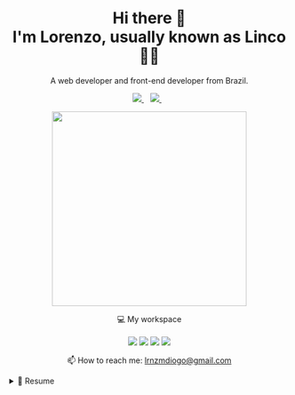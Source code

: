 

<h1 align='center'>
  Hi there 👋 
  <br>
  I'm Lorenzo, usually known as Linco 👨‍💻
</h1>

<p align='center'>
  A web developer and front-end developer from Brazil.
</p>



<p align='center'>
  
  <a href="https://www.linkedin.com/in/lorenzomdiogo/">
    <img src="https://img.shields.io/badge/linkedin-%230077B5.svg?&style=for-the-badge&logo=linkedin&logoColor=white" />
  </a>&nbsp;&nbsp;
  <a href="https://instagram.com/lincoroffimas">
    <img src="https://img.shields.io/badge/instagram-%23E4405F.svg?&style=for-the-badge&logo=instagram&logoColor=white" />        
  </a>&nbsp;&nbsp;
  
</p>

<p align='center'>
  <a href="#"><img src="https://github-readme-stats.vercel.app/api?username=lorenzoaslinco&show_icons=true&count_private=true&theme=dark" width="350"></a>
</p>

<p align='center'>
  💻 My workspace<br/><br/>
  <img src="https://img.shields.io/badge/windows-%230078D6.svg?&style=for-the-badge&logo=windows&logoColor=white" />
  <img src="https://img.shields.io/badge/intel-core%20i5%2010th-%230071C5.svg?&style=for-the-badge&logo=intel&logoColor=white" />
  <img src="https://img.shields.io/badge/RAM-16GB-%230071C5.svg?&style=for-the-badge&logoColor=white" />
  <img src="https://img.shields.io/badge/nvidia-gtx%201650-%2376B900.svg?&style=for-the-badge&logo=nvidia&logoColor=white" />
</p>

<p align='center'>
  📫 How to reach me: <a href='mailto:lrnzmdiogo@gmail.com'>lrnzmdiogo@gmail.com</a>
</p>

<details>
  <summary>📃 Resume</summary>


## Education

- 📖 **Computer Science**\
📆 2020 - 2024\
📍 **University of São Paulo** - Ribeirão Preto, Brazil

## Experience

<img align="right" src="https://img.shields.io/badge/Wordpress-21759B?style=for-the-badge&logo=wordpress&logoColor=white" />

- 👨‍💻 **Web Developer Trainee**\
📆 2022 - 2022\
📍 **Fiusa Digital Marketing Consultancy** - Ribeirão Preto/SP, Brazil
  
<img align="right" src="https://img.shields.io/badge/21759B?style=for-the-badge&logo=wordpress&logoColor=white" />
<img align="right" src="https://img.shields.io/badge/GitHub%20Pages-222222?style=for-the-badge&logo=GitHub%20Pages&logoColor=white" />
<img align="right" src="https://img.shields.io/badge/ReactJs-64DAFB?style=for-the-badge&logo=react&logoColor=white" />

- 👨‍💻 **Web Developer and Front-end Developer**\
📆 2022 - moment\
📍 **Banca AEV and Esportiva Vip** - Ribeirão Preto/SP, Brazil

</details>

